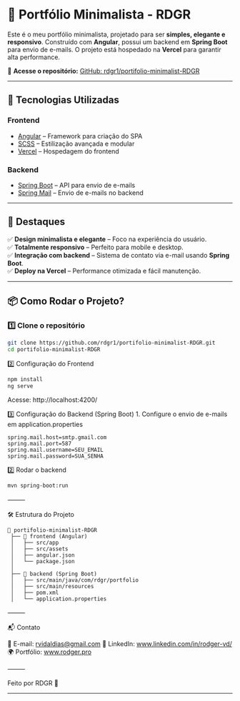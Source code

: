 # 📌 Portfólio Minimalista - RDGR

Este é o meu portfólio minimalista, projetado para ser **simples, elegante e responsivo**. Construído com **Angular**, possui um backend em **Spring Boot** para envio de e-mails. O projeto está hospedado na **Vercel** para garantir alta performance.

🔗 **Acesse o repositório:** [GitHub: rdgr1/portifolio-minimalist-RDGR](https://github.com/rdgr1/portifolio-minimalist-RDGR)

---

## 🚀 **Tecnologias Utilizadas**
### **Frontend**  
- [Angular](https://angular.io/) – Framework para criação do SPA  
- [SCSS](https://sass-lang.com/) – Estilização avançada e modular  
- [Vercel](https://vercel.com/) – Hospedagem do frontend  

### **Backend**  
- [Spring Boot](https://spring.io/projects/spring-boot) – API para envio de e-mails  
- [Spring Mail](https://spring.io/projects/spring-boot) – Envio de e-mails no backend  

---

## 🎨 **Destaques**
✅ **Design minimalista e elegante** – Foco na experiência do usuário.  
✅ **Totalmente responsivo** – Perfeito para mobile e desktop.  
✅ **Integração com backend** – Sistema de contato via e-mail usando **Spring Boot**.  
✅ **Deploy na Vercel** – Performance otimizada e fácil manutenção.  

---

## 📦 **Como Rodar o Projeto?**
### **1️⃣ Clone o repositório**
```sh
git clone https://github.com/rdgr1/portifolio-minimalist-RDGR.git
cd portifolio-minimalist-RDGR
```
2️⃣ Configuração do Frontend
```sh
npm install
ng serve
``` 
Acesse: http://localhost:4200/

3️⃣ Configuração do Backend (Spring Boot)
	1.	Configure o envio de e-mails em application.properties
```properties
spring.mail.host=smtp.gmail.com
spring.mail.port=587
spring.mail.username=SEU_EMAIL
spring.mail.password=SUA_SENHA
```
2️⃣ Rodar o backend
```sh
mvn spring-boot:run
```
⸻

🛠 Estrutura do Projeto
```
📂 portifolio-minimalist-RDGR
 ├── 📂 frontend (Angular)
 │   ├── src/app
 │   ├── src/assets
 │   ├── angular.json
 │   └── package.json
 │
 ├── 📂 backend (Spring Boot)
 │   ├── src/main/java/com/rdgr/portfolio
 │   ├── src/main/resources
 │   ├── pom.xml
 │   └── application.properties
```


⸻

📬 Contato

📧 E-mail: rvidaldias@gmail.com
📌 LinkedIn: www.linkedin.com/in/rodger-vd/
🌍 Portfólio: www.rodger.pro

⸻

Feito por RDGR 🚀


---
